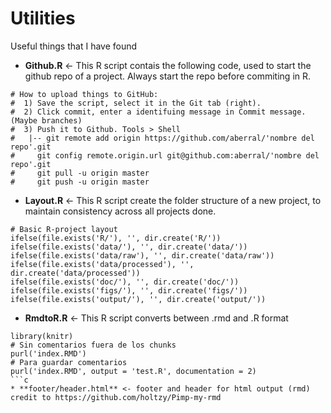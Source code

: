 # Utilities
Useful things that I have found
  * **Github.R** <- This R script contais the following code, used to start the github repo of a project. 
  Always start the repo before commiting in R.
   ```{r}
   # How to upload things to GitHub:
   #  1) Save the script, select it in the Git tab (right).
   #  2) Click commit, enter a identifuing message in Commit message. (Maybe branches)
   #  3) Push it to Github. Tools > Shell
   #   |-- git remote add origin https://github.com/aberral/'nombre del repo'.git
   #     git config remote.origin.url git@github.com:aberral/'nombre del repo'.git
   #     git pull -u origin master
   #     git push -u origin master
   ```
  
  * **Layout.R** <- This R script create the folder structure of a new project, to maintain consistency across 
  all projects done.
  ```{r}
  # Basic R-project layout
  ifelse(file.exists('R/'), '', dir.create('R/'))
  ifelse(file.exists('data/'), '', dir.create('data/'))
  ifelse(file.exists('data/raw'), '', dir.create('data/raw'))
  ifelse(file.exists('data/processed'), '', dir.create('data/processed'))
  ifelse(file.exists('doc/'), '', dir.create('doc/'))
  ifelse(file.exists('figs/'), '', dir.create('figs/'))
  ifelse(file.exists('output/'), '', dir.create('output/'))
  ```

  * **RmdtoR.R** <- This R script converts between .rmd and .R format
  ```{R}
  library(knitr)
# Sin comentarios fuera de los chunks
purl('index.RMD')
# Para guardar comentarios
purl('index.RMD', output = 'test.R', documentation = 2)
  ```c
* **footer/header.html** <- footer and header for html output (rmd) credit to https://github.com/holtzy/Pimp-my-rmd
